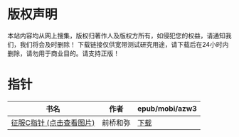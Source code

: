 # 版权声明

本站内容均从网上搜集，版权归著作人及版权方所有，如侵犯您的权益，请通知我们，我们将会及时删除！ 下载链接仅供宽带测试研究用途，请下载后在24小时内删除，请勿用于商业目的。请支持正版！

# 指针

| 书名 | 作者 | epub/mobi/azw3 |
| --- | --- | --- |
| [征服C指针 (点击查看图片)](https://www.dushupai.com/attachment/2024/06/03/d7d5d2a488631dff.jpg) | 前桥和弥 | [下载](https://url89.ctfile.com/f/31084289-1357018567-39a964?p=8866) |
